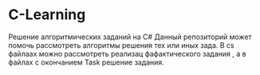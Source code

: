 # C-Learning
Решение алгоритмических заданий на C#
Данный репозиторий может помочь рассмотреть алгоритмы решения тех или иных зада. В cs файлаах можно рассмотреть реализац фафактического задания , а в файлах с
окончанием Task решение задания.
